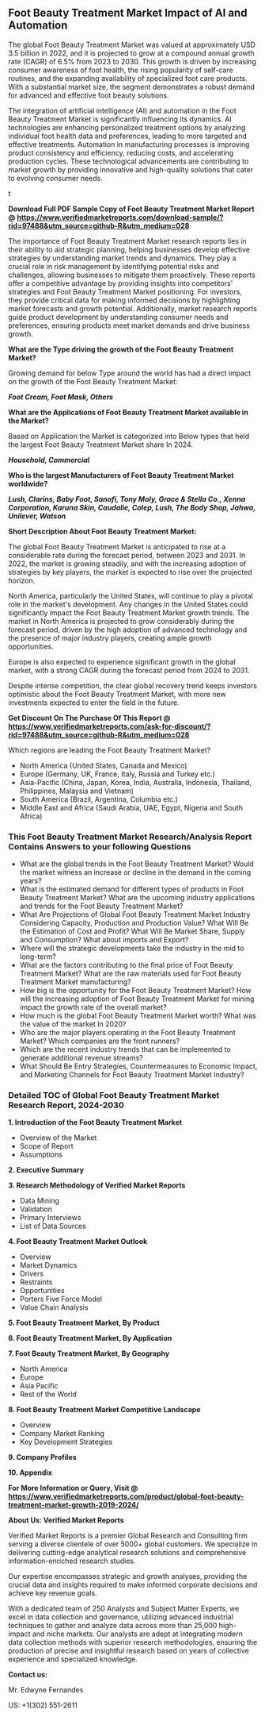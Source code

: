 <h2>Foot Beauty Treatment Market Impact of AI and Automation</h2><p>The global Foot Beauty Treatment Market was valued at approximately USD 3.5 billion in 2022, and it is projected to grow at a compound annual growth rate (CAGR) of 6.5% from 2023 to 2030. This growth is driven by increasing consumer awareness of foot health, the rising popularity of self-care routines, and the expanding availability of specialized foot care products. With a substantial market size, the segment demonstrates a robust demand for advanced and effective foot beauty solutions.</p><p>The integration of artificial intelligence (AI) and automation in the Foot Beauty Treatment Market is significantly influencing its dynamics. AI technologies are enhancing personalized treatment options by analyzing individual foot health data and preferences, leading to more targeted and effective treatments. Automation in manufacturing processes is improving product consistency and efficiency, reducing costs, and accelerating production cycles. These technological advancements are contributing to market growth by providing innovative and high-quality solutions that cater to evolving consumer needs.</p>t</p><p id="" class=""><strong>Download Full PDF Sample Copy of Foot Beauty Treatment Market Report @ <a href="https://www.verifiedmarketreports.com/download-sample/?rid=97488&utm_source=github-R&utm_medium=028" target="_blank">https://www.verifiedmarketreports.com/download-sample/?rid=97488&utm_source=github-R&utm_medium=028</a></strong></p><p>The importance of&nbsp;Foot Beauty Treatment Market research reports lies in their ability to aid strategic planning, helping businesses develop effective strategies by understanding market trends and dynamics. They play a crucial role in risk management by identifying potential risks and challenges, allowing businesses to mitigate them proactively. These reports offer a competitive advantage by providing insights into competitors' strategies and Foot Beauty Treatment Market positioning. For investors, they provide critical data for making informed decisions by highlighting market forecasts and growth potential. Additionally, market research reports guide product development by understanding consumer needs and preferences, ensuring products meet market demands and drive business growth.</p><p><strong>What are the&nbsp;Type driving the growth of the Foot Beauty Treatment Market?</strong></p><p id="" class="">Growing demand for below Type around the world has had a direct impact on the growth of the Foot Beauty Treatment Market:</p><em><strong>Foot Cream, Foot Mask, Others</strong></em></p><strong>What are the&nbsp;Applications&nbsp;of Foot Beauty Treatment Market available in the Market?</strong></p><p id="" class="">Based on Application the Market is categorized into Below types that held the largest Foot Beauty Treatment Market share In 2024.</p><em><strong>Household, Commercial</strong></em></p><strong>Who is the largest Manufacturers of Foot Beauty Treatment Market worldwide?</strong></p><p><em><strong>Lush, Clarins, Baby Foot, Sanofi, Tony Moly, Grace & Stella Co., Xenna Corporation, Karuna Skin, Caudalie, Colep, Lush, The Body Shop, Jahwa, Unilever, Watson</strong></em></p><p id="" class=""><strong>Short Description About Foot Beauty Treatment Market:</strong></p><p>The global Foot Beauty Treatment Market is anticipated to rise at a considerable rate during the forecast period, between 2023 and 2031. In 2022, the market is growing steadily, and with the increasing adoption of strategies by key players, the market is expected to rise over the projected horizon.</p><p>North America, particularly the United States, will continue to play a pivotal role in the market's development. Any changes in the United States could significantly impact the Foot Beauty Treatment Market growth trends. The market in North America is projected to grow considerably during the forecast period, driven by the high adoption of advanced technology and the presence of major industry players, creating ample growth opportunities.</p><p>Europe is also expected to experience significant growth in the global market, with a strong CAGR during the forecast period from 2024 to 2031.</p><p>Despite intense competition, the clear global recovery trend keeps investors optimistic about the Foot Beauty Treatment Market, with more new investments expected to enter the field in the future.</p><p id="" class=""><strong>Get Discount On The Purchase Of This Report @ <a href="https://www.verifiedmarketreports.com/ask-for-discount/?rid=97488&utm_source=github-R&utm_medium=028" target="_blank">https://www.verifiedmarketreports.com/ask-for-discount/?rid=97488&utm_source=github-R&utm_medium=028</a></strong></p>Which regions are leading the Foot Beauty Treatment Market?</p><ul><li>North America (United States, Canada and Mexico)</li><li>Europe (Germany, UK, France, Italy, Russia and Turkey etc.)</li><li>Asia-Pacific (China, Japan, Korea, India, Australia, Indonesia, Thailand, Philippines, Malaysia and Vietnam)</li><li>South America (Brazil, Argentina, Columbia etc.)</li><li>Middle East and Africa (Saudi Arabia, UAE, Egypt, Nigeria and South Africa)</li></ul><h3 id="" class="">This Foot Beauty Treatment Market Research/Analysis Report Contains Answers to your following Questions</h3><ul><li>What are the global trends in the Foot Beauty Treatment Market? Would the market witness an increase or decline in the demand in the coming years?</li><li>What is the estimated demand for different types of products in Foot Beauty Treatment Market? What are the upcoming industry applications and trends for the Foot Beauty Treatment Market?</li><li>What Are Projections of Global Foot Beauty Treatment Market Industry Considering Capacity, Production and Production Value? What Will Be the Estimation of Cost and Profit? What Will Be Market Share, Supply and Consumption? What about imports and Export?</li><li>Where will the strategic developments take the industry in the mid to long-term?</li><li>What are the factors contributing to the final price of Foot Beauty Treatment Market? What are the raw materials used for Foot Beauty Treatment Market manufacturing?</li><li>How big is the opportunity for the Foot Beauty Treatment Market? How will the increasing adoption of Foot Beauty Treatment Market for mining impact the growth rate of the overall market?</li><li>How much is the global Foot Beauty Treatment Market worth? What was the value of the market In 2020?</li><li>Who are the major players operating in the Foot Beauty Treatment Market? Which companies are the front runners?</li><li>Which are the recent industry trends that can be implemented to generate additional revenue streams?</li><li>What Should Be Entry Strategies, Countermeasures to Economic Impact, and Marketing Channels for Foot Beauty Treatment Market Industry?</li></ul><h3 id="" class="">Detailed TOC of Global Foot Beauty Treatment Market Research Report, 2024-2030</h3><p id="" class=""><strong>1. Introduction of the Foot Beauty Treatment Market</strong></p><ul><li>Overview of the Market</li><li>Scope of Report</li><li>Assumptions</li></ul><p id="" class=""><strong>2. Executive Summary</strong></p><p id="" class=""><strong>3. Research Methodology of Verified Market Reports</strong></p><ul><li>Data Mining</li><li>Validation</li><li>Primary Interviews</li><li>List of Data Sources</li></ul><p id="" class=""><strong>4. Foot Beauty Treatment Market Outlook</strong></p><ul><li>Overview</li><li>Market Dynamics</li><li>Drivers</li><li>Restraints</li><li>Opportunities</li><li>Porters Five Force Model</li><li>Value Chain Analysis</li></ul><p id="" class=""><strong>5. Foot Beauty Treatment Market, By Product</strong></p><p id="" class=""><strong>6. Foot Beauty Treatment Market, By Application</strong></p><p id="" class=""><strong>7. Foot Beauty Treatment Market, By Geography</strong></p><ul><li>North America</li><li>Europe</li><li>Asia Pacific</li><li>Rest of the World</li></ul><p id="" class=""><strong>8. Foot Beauty Treatment Market Competitive Landscape</strong></p><ul><li>Overview</li><li>Company Market Ranking</li><li>Key Development Strategies</li></ul><p id="" class=""><strong>9. Company Profiles</strong></p><p id="" class=""><strong>10. Appendix</strong></p><p id="" class=""><strong>For More Information or Query, Visit @ <a href="https://www.verifiedmarketreports.com/product/global-foot-beauty-treatment-market-growth-2019-2024/" target="_blank">https://www.verifiedmarketreports.com/product/global-foot-beauty-treatment-market-growth-2019-2024/</a></strong></p><p id="" class=""><strong>About Us: Verified Market Reports</strong></p><p id="" class="">Verified Market Reports is a premier Global Research and Consulting firm serving a diverse clientele of over 5000+ global customers. We specialize in delivering cutting-edge analytical research solutions and comprehensive information-enriched research studies.</p><p id="" class="">Our expertise encompasses strategic and growth analyses, providing the crucial data and insights required to make informed corporate decisions and achieve key revenue goals.</p><p id="" class="">With a dedicated team of 250 Analysts and Subject Matter Experts, we excel in data collection and governance, utilizing advanced industrial techniques to gather and analyze data across more than 25,000 high-impact and niche markets. Our analysts are adept at integrating modern data collection methods with superior research methodologies, ensuring the production of precise and insightful research based on years of collective experience and specialized knowledge.</p><p id="" class=""><strong>Contact us:</strong></p><p id="" class="">Mr. Edwyne Fernandes</p><p id="" class="">US: +1(302) 551-2611</p>